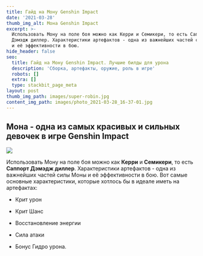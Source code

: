 ```yaml
---
title: Гайд на Мону Genshin Impact
date: '2021-03-28'
thumb_img_alt: Мона Genshin Impact
excerpt: >-
  Использовать Мону на поле боя можно как Керри и Семикери, то есть Саппорт
  Дэмэдж диллер. Характеристики артефактов - одна из важнейших частей силы Моны
  и её эффективности в бою. 
hide_header: false
seo:
  title: Гайд на Мону Genshin Impact. Лучшие билды для урона
  description: 'Сборка, артефакты, оружие, роль в игре'
  robots: []
  extra: []
  type: stackbit_page_meta
layout: post
thumb_img_path: images/super-robin.jpg
content_img_path: images/photo_2021-03-28_16-37-01.jpg
---
```

## Мона - одна из самых красивых и сильных девочек в игре Genshin Impact

![](/images/incredible-coriander.jpg)

Использовать Мону на поле боя можно как **Керри** и **Семикери**, то есть **Саппорт Дэмэдж диллер**. Характеристики артефактов - одна из важнейших частей силы Моны и её эффективности в бою. Вот самые основные характеристики, которые хотлось бы в идеале иметь на артефактах:

*   Крит урон

*   Крит Шанс

*   Восстановление энергии

*   Сила атаки

*   Бонус Гидро урона. 
